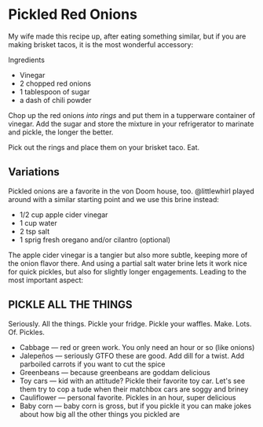# Pickled Red Onions

My wife made this recipe up, after eating something similar, but if you are making brisket tacos, it is the most wonderful accessory:

Ingredients
* Vinegar
* 2 chopped red onions
* 1 tablespoon of sugar
* a dash of chili powder

Chop up the red onions _into rings_ and put them in a tupperware container of vinegar. Add the sugar and store the mixture in your refrigerator to marinate and pickle, the longer the better.

Pick out the rings and place them on your brisket taco. Eat.
  

## Variations

Pickled onions are a favorite in the von Doom house, too. @littlewhirl played around with a similar starting point and we use this brine instead: 
 
* 1/2 cup apple cider vinegar
* 1 cup water
* 2 tsp salt
* 1 sprig fresh oregano and/or cilantro (optional)

The apple cider vinegar is a tangier but also more subtle, keeping more of the onion flavor there. And using a partial salt water brine lets it work nice for quick pickles, but also for slightly longer engagements. Leading to the most important aspect: 

## PICKLE ALL THE THINGS

Seriously. All the things. Pickle your fridge. Pickle your waffles. Make. Lots. Of. Pickles. 

* Cabbage — red or green work. You only need an hour or so (like onions)
* Jalepeños — seriously GTFO these are good. Add dill for a twist. Add parboiled carrots if you want to cut the spice
* Greenbeans — because greenbeans are goddam delicious
* Toy cars — kid with an attitude? Pickle their favorite toy car. Let's see them try to cop a tude when their matchbox cars are soggy and briney
* Cauliflower — personal favorite. Pickles in an hour, super delicious
* Baby corn — baby corn is gross, but if you pickle it you can make jokes about how big all the other things you pickled are